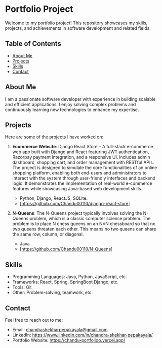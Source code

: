 # Portfolio Project

Welcome to my portfolio project! This repository showcases my skills, projects, and achievements in software development and related fields.

## Table of Contents

- [About Me](#about-me)
- [Projects](#projects)
- [Skills](#skills)
- [Contact](#contact)

## About Me

I am a passionate software developer with experience in building scalable and efficient applications. I enjoy solving complex problems and continuously learning new technologies to enhance my expertise.

## Projects

Here are some of the projects I have worked on:

1. **Ecommerce Website**: Django React Store – A full-stack e-commerce web app built with Django and React featuring JWT authentication, Razorpay payment integration, and a responsive UI. Includes admin dashboard, shopping cart, and order management with RESTful APIs. The project is designed to simulate the core functionalities of an online shopping platform, enabling both end-users and administrators to interact with the system through user-friendly interfaces and backend logic. It demonstrates the implementation of real-world e-commerce features while showcasing Java-based web development skills.
   - Python, Django, ReactJS, SQLite.
   - [https://github.com/Chandu00110/django-react-store]

2. **N-Queens**: The N-Queens project typically involves solving the N-Queens problem, which is a classic computer science problem. The problem is to place N chess queens on an N×N chessboard so that no two queens threaten each other. This means no two queens can share the same row, column, or diagonal.
   - Java
   - [https://github.com/Chandu00110/N-Queens]

## Skills

- Programming Languages: Java, Python, JavaScript, etc.
- Frameworks: React, Spring, SpringBoot Django, etc.
- Tools: Git
- Other: Problem-solving, teamwork, etc.

## Contact

Feel free to reach out to me:

- Email: chandrashekharpepakayala@gmail.com
- LinkedIn: https://www.linkedin.com/in/chandra-shekhar-pepakayala/
- Portfolio Website: https://chandu-portfolioo.vercel.app/